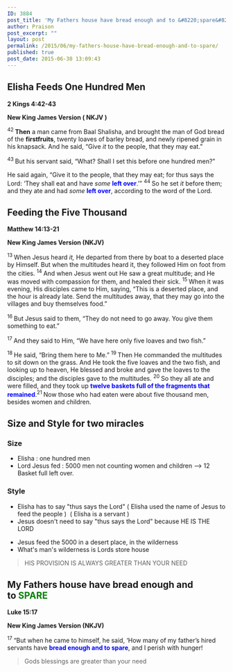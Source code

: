 ```yaml
---
ID: 3884
post_title: 'My Fathers house have bread enough and to &#8220;spare&#8221;'
author: Praison
post_excerpt: ""
layout: post
permalink: /2015/06/my-fathers-house-have-bread-enough-and-to-spare/
published: true
post_date: 2015-06-30 13:09:43
---
```

<h2>Elisha Feeds One Hundred Men</h2>
<strong>2 Kings 4:42-43</strong>

<strong>New King James Version ( NKJV )</strong>

<span class="text 2Kgs-4-42"><sup class="versenum">42 </sup><strong>Then</strong> a man came from Baal Shalisha, and brought the man of God bread of the <strong>firstfruits</strong>, twenty loaves of barley bread, and newly ripened grain in his knapsack. And he said, “Give <i>it</i> to the people, that they may eat.”</span>

<span id="en-NKJV-9647" class="text 2Kgs-4-43"><sup class="versenum">43 </sup>But his servant said, “What? Shall I set this before one hundred men?”</span>

<span class="text 2Kgs-4-43">He said again, “Give it to the people, that they may eat; for thus says the <span class="small-caps">Lord</span>: ‘They shall eat and have <i>some</i> <span style="color: #0000ff;"><strong>left over</strong></span>.’” </span><span id="en-NKJV-9648" class="text 2Kgs-4-44"><sup class="versenum">44 </sup>So he set <i>it</i> before them; and they ate and had <i>some</i> <span style="color: #0000ff;"><strong>left over</strong></span>, according to the word of the <span class="small-caps">Lord</span>.</span>
<h2>Feeding the Five Thousand</h2>
<strong>Matthew 14:13-21</strong>

<strong>New King James Version (NKJV)</strong>

<span class="text Matt-14-13"><sup class="versenum">13 </sup>When Jesus heard <i>it,</i> He departed from there by boat to a deserted place by Himself. But when the multitudes heard it, they followed Him on foot from the cities. </span><span id="en-NKJV-23612" class="text Matt-14-14"><sup class="versenum">14 </sup>And when Jesus went out He saw a great multitude; and He was moved with compassion for them, and healed their sick. </span><span id="en-NKJV-23613" class="text Matt-14-15"><sup class="versenum">15 </sup>When it was evening, His disciples came to Him, saying, “This is a deserted place, and the hour is already late. Send the multitudes away, that they may go into the villages and buy themselves food.”</span>

<span id="en-NKJV-23614" class="text Matt-14-16"><sup class="versenum">16 </sup>But Jesus said to them, <span class="woj">“They do not need to go away. You give them something to eat.”</span></span>

<span id="en-NKJV-23615" class="text Matt-14-17"><sup class="versenum">17 </sup>And they said to Him, “We have here only five loaves and two fish.”</span>

<span id="en-NKJV-23616" class="text Matt-14-18"><sup class="versenum">18 </sup>He said, <span class="woj">“Bring them here to Me.”</span> </span><span id="en-NKJV-23617" class="text Matt-14-19"><sup class="versenum">19 </sup>Then He commanded the multitudes to sit down on the grass. And He took the five loaves and the two fish, and looking up to heaven, He blessed and broke and gave the loaves to the disciples; and the disciples gave to the multitudes. </span><span id="en-NKJV-23618" class="text Matt-14-20"><sup class="versenum">20 </sup>So they all ate and were filled, and they took up <span style="color: #0000ff;"><strong>twelve baskets full of the fragments that remained</strong></span>.</span><span id="en-NKJV-23619" class="text Matt-14-21"><sup class="versenum">21 </sup>Now those who had eaten were about five thousand men, besides women and children.</span>
<h2>Size and Style for two miracles</h2>
<h3>Size</h3>
<ul>
	<li>Elisha : one hundred men</li>
	<li>Lord Jesus fed : 5000 men not counting women and children --&gt; 12 Basket full left over.</li>
</ul>
<h3>Style</h3>
<ul>
	<li>Elisha has to say "thus says the Lord" ( Elisha used the name of Jesus to feed the people )  ( Elisha is a servant )</li>
	<li>Jesus doesn't need to say "thus says the Lord" because HE IS THE LORD</li>
</ul>
<ul>
	<li>Jesus feed the 5000 in a desert place, in the wilderness</li>
	<li>What's man's wilderness is Lords store house</li>
</ul>
<blockquote>HIS PROVISION IS ALWAYS GREATER THAN YOUR NEED</blockquote>
<h2>My Fathers house have bread enough and to <span style="color: #008000;">SPARE</span></h2>
<strong>Luke 15:17</strong>

<strong>New King James Version (NKJV)</strong>

<span id="en-NKJV-25606" class="text Luke-15-17"><sup class="versenum">17 </sup><span class="woj">“But when he came to himself, he said, ‘How many of my father’s hired servants have <span style="color: #0000ff;"><strong>bread enough and to spare</strong></span>, and I perish with hunger!</span></span>
<blockquote>Gods blessings are greater than your need</blockquote>
